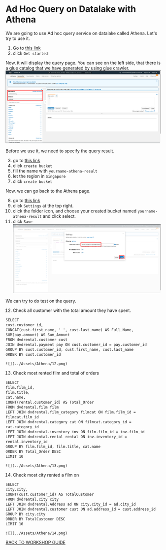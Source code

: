 # Ad Hoc Query on Datalake with Athena

We are going to use Ad hoc query service on datalake called Athena. Let's try to use it.
1. Go to [this link](https://ap-southeast-1.console.aws.amazon.com/athena/home?region=ap-southeast-1)
2. click `Get started`

Now, it will display the query page. You can see on the left side, that there is a glue catalog that we have generated by using glue crawler.
    ![](../Assets/Athena/2.png)

Before we use it, we need to specify the query result.

3. go to [this link](https://s3.console.aws.amazon.com/s3/home?region=ap-southeast-1)
4. click `create bucket`
5. fill the name with `yourname-athena-result`
6. let the region in `Singapore`
7. click `create bucket`

Now, we can go back to the Athena page.

8. go to [this link](https://ap-southeast-1.console.aws.amazon.com/athena/home?force&region=ap-southeast-1#query)
9. click `Settings` at the top right.
10. click the folder icon, and choose your created bucket named `yourname-athena-result` and click select.
11. click `Save`
    ![](../Assets/Athena/11.png)

We can try to do test on the query.

12. Check all customer with the total amount they have spent.
```
SELECT 
cust.customer_id,
CONCAT(cust.first_name, ' ', cust.last_name) AS Full_Name,
SUM(pay.amount) AS Sum_Amount
FROM dvdrental.customer cust
JOIN dvdrental.payment pay ON cust.customer_id = pay.customer_id
GROUP BY cust.customer_id, cust.first_name, cust.last_name
ORDER BY cust.customer_id
```
    ![](../Assets/Athena/12.png)

13. Check most rented film and total of orders
```
SELECT
film.film_id,
film.title,
cat.name,
COUNT(rental.customer_id) AS Total_Order
FROM dvdrental.film film
LEFT JOIN dvdrental.film_category filmcat ON film.film_id = filmcat.film_id
LEFT JOIN dvdrental.category cat ON filmcat.category_id = cat.category_id
LEFT JOIN dvdrental.inventory inv ON film.film_id = inv.film_id
LEFT JOIN dvdrental.rental rental ON inv.inventory_id = rental.inventory_id
GROUP BY film.film_id, film.title, cat.name
ORDER BY Total_Order DESC
LIMIT 10
```
    ![](../Assets/Athena/13.png)

14. Check most city rented a film on
```
SELECT
city.city,
COUNT(cust.customer_id) AS TotalCustomer
FROM dvdrental.city city
LEFT JOIN dvdrental.Address ad ON city.city_id = ad.city_id
LEFT JOIN dvdrental.customer cust ON ad.address_id = cust.address_id
GROUP BY city.city
ORDER BY TotalCustomer DESC
LIMIT 10
```
    ![](../Assets/Athena/14.png)

[BACK TO WORKSHOP GUIDE](../README.md)